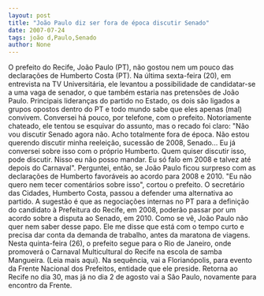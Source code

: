 ```yaml
---
layout: post
title: "João Paulo diz ser fora de época discutir Senado"
date: 2007-07-24
tags: joão d,Paulo,Senado
author: None
---
```



O prefeito do Recife, Jo&atilde;o Paulo (PT), n&atilde;o gostou nem um&nbsp;pouco das declara&ccedil;&otilde;es&nbsp;de Humberto Costa (PT). 
Na &uacute;ltima sexta-feira (20), em entrevista na TV Universit&aacute;ria, ele levantou a possibilidade de candidatar-se a uma vaga de senador, o que tamb&eacute;m estaria nas pretens&otilde;es&nbsp;de Jo&atilde;o Paulo. Principais lideran&ccedil;as do partido no Estado, os dois s&atilde;o ligados a grupos opostos dentro do PT e todo mundo sabe que eles apenas (mal) convivem.
Conversei h&aacute; pouco, por telefone, com o prefeito. Notoriamente chateado, ele tentou se esquivar do assunto, mas o recado foi claro: 
&quot;N&atilde;o vou discutir Senado agora n&atilde;o. Acho totalmente fora de &eacute;poca. N&atilde;o estou querendo discutir minha reelei&ccedil;&atilde;o, sucess&atilde;o de 2008, Senado...&nbsp;Eu j&aacute; conversei sobre isso com o pr&oacute;prio Humberto. Quem quiser discutir isso, pode discutir.&nbsp;Nisso eu n&atilde;o posso mandar. Eu s&oacute; falo em 2008 e talvez at&eacute; depois do Carnaval&quot;. 
Perguntei, ent&atilde;o, se&nbsp;Jo&atilde;o Paulo&nbsp;ficou surpreso com as declara&ccedil;&otilde;es de Humberto favor&aacute;veis ao acordo para 2008 e 2010.
&quot;Eu n&atilde;o quero nem tecer coment&aacute;rios sobre isso&quot;, cortou o prefeito.
O secret&aacute;rio das Cidades, Humberto Costa, passou a defender uma alternativa ao partido.&nbsp;A sugest&atilde;o &eacute; que as negocia&ccedil;&otilde;es internas no PT para a defini&ccedil;&atilde;o do candidato &agrave; Prefeitura do Recife, em 2008, poder&atilde;o passar por um acordo sobre a disputa ao Senado, em 2010. 
Como se v&ecirc;, Jo&atilde;o Paulo n&atilde;o quer nem saber desse papo. Ele me disse que est&aacute;&nbsp;com o tempo curto e precisa&nbsp;dar conta da demanda de trabalho, antes da maratona de viagens.&nbsp;
Nesta quinta-feira (26),&nbsp;o prefeito&nbsp;segue para&nbsp;o Rio de Janeiro, onde promover&aacute; o Carnaval Multicultural do Recife na escola de samba Mangueira. (Leia mais aqui). Na sequ&ecirc;ncia, vai a Florian&oacute;polis, para evento da Frente Nacional dos Prefeitos, entidade que ele preside. Retorna ao Recife no dia 30, mas j&aacute; no dia 2 de agosto vai a S&atilde;o Paulo, novamente para encontro da Frente.

 
